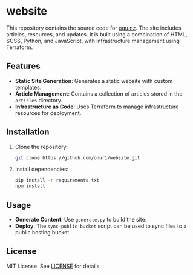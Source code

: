 # website

This repository contains the source code for [ogu.nz](https://ogu.nz). The site includes articles, resources, and updates. It is built using a combination of HTML, SCSS, Python, and JavaScript, with infrastructure management using Terraform.

## Features

- **Static Site Generation**: Generates a static website with custom templates.
- **Article Management**: Contains a collection of articles stored in the `articles` directory.
- **Infrastructure as Code**: Uses Terraform to manage infrastructure resources for deployment.

## Installation

1. Clone the repository:
   ```sh
   git clone https://github.com/onur1/website.git
   ```
2. Install dependencies:
   ```sh
   pip install -r requirements.txt
   npm install
   ```

## Usage

- **Generate Content**: Use `generate.py` to build the site.
- **Deploy**: The `sync-public-bucket` script can be used to sync files to a public hosting bucket.

## License

MIT License. See [LICENSE](LICENSE) for details.
